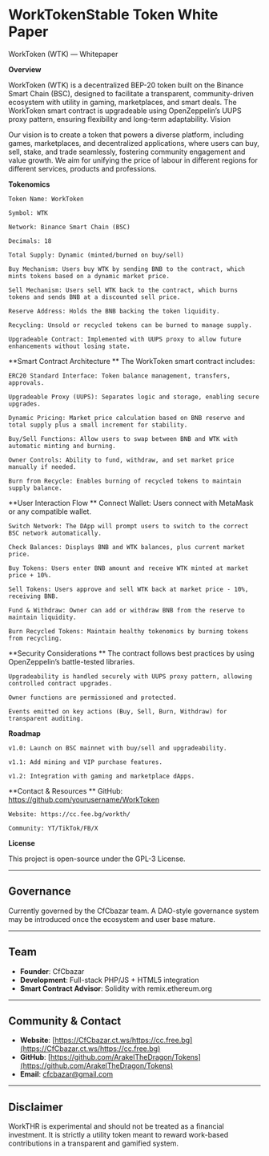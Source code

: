 
# WorkTokenStable Token White Paper
WorkToken (WTK) — Whitepaper

**Overview**

WorkToken (WTK) is a decentralized BEP-20 token built on the Binance Smart Chain (BSC), designed to facilitate a transparent, community-driven ecosystem with utility in gaming, marketplaces, and smart deals. The WorkToken smart contract is upgradeable using OpenZeppelin’s UUPS proxy pattern, ensuring flexibility and long-term adaptability.
Vision

Our vision is to create a token that powers a diverse platform, including games, marketplaces, and decentralized applications, where users can buy, sell, stake, and trade seamlessly, fostering community engagement and value growth. We aim for unifying the price of labour in different regions for different services, products and professions.

**Tokenomics**

    Token Name: WorkToken

    Symbol: WTK

    Network: Binance Smart Chain (BSC)

    Decimals: 18

    Total Supply: Dynamic (minted/burned on buy/sell)

    Buy Mechanism: Users buy WTK by sending BNB to the contract, which mints tokens based on a dynamic market price.

    Sell Mechanism: Users sell WTK back to the contract, which burns tokens and sends BNB at a discounted sell price.

    Reserve Address: Holds the BNB backing the token liquidity.

    Recycling: Unsold or recycled tokens can be burned to manage supply.

    Upgradeable Contract: Implemented with UUPS proxy to allow future enhancements without losing state.

**Smart Contract Architecture
**
The WorkToken smart contract includes:

    ERC20 Standard Interface: Token balance management, transfers, approvals.

    Upgradeable Proxy (UUPS): Separates logic and storage, enabling secure upgrades.

    Dynamic Pricing: Market price calculation based on BNB reserve and total supply plus a small increment for stability.

    Buy/Sell Functions: Allow users to swap between BNB and WTK with automatic minting and burning.

    Owner Controls: Ability to fund, withdraw, and set market price manually if needed.

    Burn from Recycle: Enables burning of recycled tokens to maintain supply balance.

**User Interaction Flow
**
    Connect Wallet: Users connect with MetaMask or any compatible wallet.

    Switch Network: The DApp will prompt users to switch to the correct BSC network automatically.

    Check Balances: Displays BNB and WTK balances, plus current market price.

    Buy Tokens: Users enter BNB amount and receive WTK minted at market price + 10%.

    Sell Tokens: Users approve and sell WTK back at market price - 10%, receiving BNB.

    Fund & Withdraw: Owner can add or withdraw BNB from the reserve to maintain liquidity.

    Burn Recycled Tokens: Maintain healthy tokenomics by burning tokens from recycling.

**Security Considerations
**
    The contract follows best practices by using OpenZeppelin’s battle-tested libraries.

    Upgradeability is handled securely with UUPS proxy pattern, allowing controlled contract upgrades.

    Owner functions are permissioned and protected.

    Events emitted on key actions (Buy, Sell, Burn, Withdraw) for transparent auditing.

**Roadmap**

    v1.0: Launch on BSC mainnet with buy/sell and upgradeability.

    v1.1: Add mining and VIP purchase features.

    v1.2: Integration with gaming and marketplace dApps.


**Contact & Resources
**
    GitHub: https://github.com/yourusername/WorkToken

    Website: https://cc.fee.bg/workth/

    Community: YT/TikTok/FB/X

**License**

This project is open-source under the GPL-3 License.

---

## Governance

Currently governed by the CfCbazar team. A DAO-style governance system may be introduced once the ecosystem and user base mature.

---

## Team

- **Founder**: CfCbazar  
- **Development**: Full-stack PHP/JS + HTML5 integration  
- **Smart Contract Advisor**: Solidity with remix.ethereum.org 

---

## Community & Contact

- **Website**: [https://CfCbazar.ct.ws/https://cc.free.bg](https://CfCbazar.ct.ws/https://cc.free.bg)  
- **GitHub**: [https://github.com/ArakelTheDragon/Tokens](https://github.com/ArakelTheDragon/Tokens)  
- **Email**: [cfcbazar@gmail.com](mailto:cfcbazar@gmail.com)

---

## Disclaimer

WorkTHR is experimental and should not be treated as a financial investment. It is strictly a utility token meant to reward work-based contributions in a transparent and gamified system.
